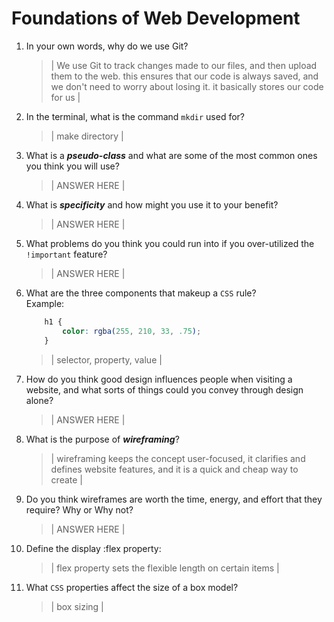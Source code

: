 # Foundations of Web Development
01. In your own words, why do we use Git?
    > | We use Git to track changes made to our files, and then upload them to the web. this ensures that our code is always saved, and we don't need to worry about losing it. it basically stores our code for us |

02. In the terminal, what is the command `mkdir` used for?
    > | make directory |

03. What is a ***pseudo-class*** and what are some of the most common ones you think you will use?
    > | ANSWER HERE |

04. What is ***specificity*** and how might you use it to your benefit?
    > | ANSWER HERE |

05. What problems do you think you could run into if you over-utilized the `!important` feature?
    > | ANSWER HERE |

06. What are the three components that makeup a `CSS` rule? <br> Example:

    ```css
        h1 {
            color: rgba(255, 210, 33, .75);
        }
    ```

    > | selector, property, value |

07. How do you think good design influences people when visiting a website, and what sorts of things could you convey through design alone?
    > | ANSWER HERE |

08. What is the purpose of ***wireframing***?
    > | wireframing keeps the concept user-focused, it clarifies and defines website features, and it is a quick and cheap way to create |

09. Do you think wireframes are worth the time, energy, and effort that they require? Why or Why not?
    > | ANSWER HERE |

10. Define the display :flex property:
    > | flex property sets the flexible length on certain items |

11. What `CSS` properties affect the size of a box model?
    > | box sizing |
